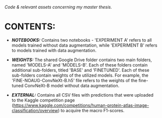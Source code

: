 *Code &amp; relevant assets concerning my master thesis.*

# **CONTENTS:**

* ***NOTEBOOKS:*** Contains two notebooks - 'EXPERIMENT A' refers to all models trained without data augmentation, while 'EXPERIMENT B' refers to models trained with data augmentation.

* ***WEIGHTS:*** The shared Google Drive folder contains two main folders, named 'MODELS-A' and 'MODELS-B'. Each of these folders contain additional sub-folders, titled 'BASE' and 'FINETUNED'. Each of these sub-folders contain weights of the utilized models. For example, the 'FINE-NOAUG-ConvNeXt-B.h5' file refers to the weights of the fine-tuned ConvNeXt-B model without data augmentation.

* ***EXTERNAL:*** Contains all CSV files with predictions that were uploaded to the Kaggle competition page (https://www.kaggle.com/competitions/human-protein-atlas-image-classification/overview) to acquire the macro F1-scores.
